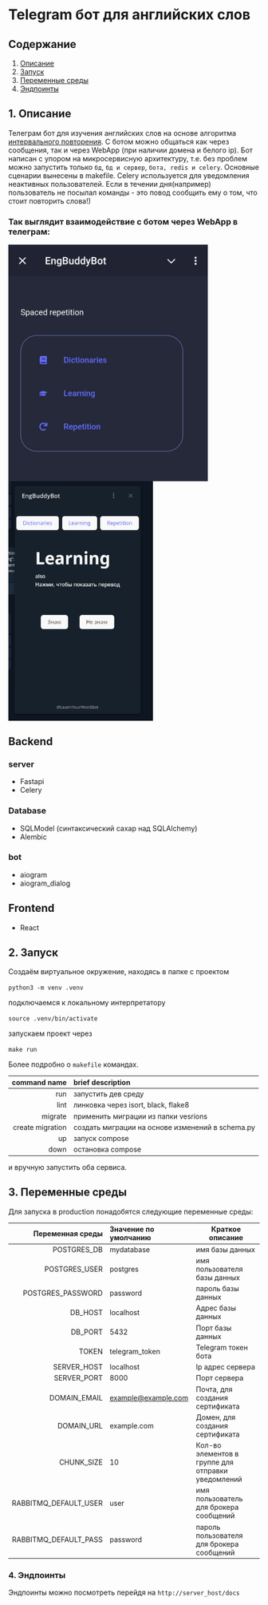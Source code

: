 # Telegram бот для английских слов

## Содержание

1. [Описание](#1-Веб-сервер)
2. [Запуск](#2-Запуск)
3. [Переменные среды](#3-Переменные-среды)
4. [Эндпоинты](#4-Эндпоинты)

## 1. Описание

Телеграм бот для изучения английских слов на основе
алгоритма [интервального повторения](https://ru.wikipedia.org/wiki/%D0%98%D0%BD%D1%82%D0%B5%D1%80%D0%B2%D0%B0%D0%BB%D1%8C%D0%BD%D1%8B%D0%B5_%D0%BF%D0%BE%D0%B2%D1%82%D0%BE%D1%80%D0%B5%D0%BD%D0%B8%D1%8F).
С ботом можно общаться как через сообщения, так и через WebApp (при наличии домена и белого ip).
Бот написан с упором на микросервисную архитектуру, т.е. без проблем можно запустить
только `бд`, `бд и сервер`, `бота, redis и celery`. Основные сценарии вынесены в makefile.
Celery используется для уведомления неактивных пользователей. Если в течении дня(например)
пользователь не посылал команды - это повод сообщить ему о том, что стоит повторить слова!)

### Так выглядит взаимодействие с ботом через WebApp в телеграм:

<div style="display: flex; flex-direction: column;">
    <img src="screenshots/menu_preview.png" alt="drawing" width="400px;"/>
    <img src="screenshots/learning.png" alt="drawing" width="290px;"/>
</div>

## Backend

### server

- Fastapi
- Celery

### Database

- SQLModel (синтаксический сахар над SQLAlchemy)
- Alembic

### bot

- aiogram
- aiogram_dialog

## Frontend

- React

## 2. Запуск

Создаём виртуальное окружение, находясь в папке с проектом

`python3 -m venv .venv`

подключаемся к локальному интерпретатору

`source .venv/bin/activate`

запускаем проект через

`make run`

Более подробно о `makefile` командах.

|     command name | brief description                                |
|-----------------:|:-------------------------------------------------|
|              run | запустить дев среду                              |
|             lint | линковка через isort, black, flake8              |
|          migrate | применить миграции из папки vesrions             |
| create migration | создать миграции на основе изменений в schema.py |
|               up | запуск compose                                   |
|             down | остановка compose                                |

и вручную запустить оба сервиса.

## 3. Переменные среды

Для запуска в production понадобятся следующие переменные среды:

|      Переменная среды | Значение по умолчанию | Краткое описание                                   |
|----------------------:|:----------------------|----------------------------------------------------|
|           POSTGRES_DB | mydatabase            | имя базы данных                                    |
|         POSTGRES_USER | postgres              | имя пользователя базы данных                       |
|     POSTGRES_PASSWORD | password              | пароль базы данных                                 |
|               DB_HOST | localhost             | Адрес базы данных                                  |
|               DB_PORT | 5432                  | Порт базы данных                                   |
|                 TOKEN | telegram_token        | Telegram токен бота                                |
|           SERVER_HOST | localhost             | Ip адрес сервера                                   |
|           SERVER_PORT | 8000                  | Порт сервера                                       |
|          DOMAIN_EMAIL | example@example.com   | Почта, для создания сертификата                    |
|            DOMAIN_URL | example.com           | Домен, для создания сертификата                    |
|            CHUNK_SIZE | 10                    | Кол-во элементов в группе для отправки уведомлений |
| RABBITMQ_DEFAULT_USER | user                  | имя пользователь для брокера сообщений             |
| RABBITMQ_DEFAULT_PASS | password              | пароль пользователя для брокера сообщений          |

### 4. Эндпоинты

Эндпоинты можно посмотреть перейдя на `http://server_host/docs`